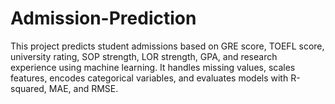 # Admission-Prediction
This project predicts student admissions based on GRE score, TOEFL score, university rating, SOP strength, LOR strength, GPA, and research experience using machine learning. It handles missing values, scales features, encodes categorical variables, and evaluates models with R-squared, MAE, and RMSE.
